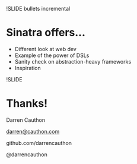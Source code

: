 !SLIDE bullets incremental
# Sinatra offers... #

* Different look at web dev
* Example of the power of DSLs
* Sanity check on abstraction-heavy frameworks
* Inspiration

!SLIDE 
# Thanks! #

Darren Cauthon

darren@cauthon.com

github.com/darrencauthon

@darrencauthon
